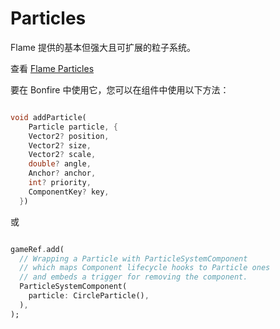 # Particles

Flame 提供的基本但强大且可扩展的粒子系统。

查看 [Flame Particles](https://docs.flame-engine.org/latest/flame/rendering/particles.html#particles)

要在 Bonfire 中使用它，您可以在组件中使用以下方法：

```dart

void addParticle(
    Particle particle, {
    Vector2? position,
    Vector2? size,
    Vector2? scale,
    double? angle,
    Anchor? anchor,
    int? priority,
    ComponentKey? key,
  })

```

或

```dart

gameRef.add(
  // Wrapping a Particle with ParticleSystemComponent
  // which maps Component lifecycle hooks to Particle ones
  // and embeds a trigger for removing the component.
  ParticleSystemComponent(
    particle: CircleParticle(),
  ),
);

```
